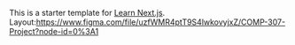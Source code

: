 This is a starter template for [Learn Next.js](https://nextjs.org/learn).<br>
Layout:https://www.figma.com/file/uzfWMR4ptT9S4lwkovyjxZ/COMP-307-Project?node-id=0%3A1
